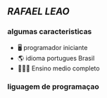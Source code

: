 ## *RAFAEL LEAO* 

### algumas caracteristicas

- 🖥️  programador iniciante
- 🌎  idioma portugues Brasil
- 👨🏼‍💼  Ensino medio completo

### liguagem de programaçao

<!---
Rafaellleao/Rafaellleao is a ✨ special ✨ repository because its `perfilmarkdown.md` (this file) appears on your GitHub profile.
You can click the Preview link to take a look at your changes.
--->
